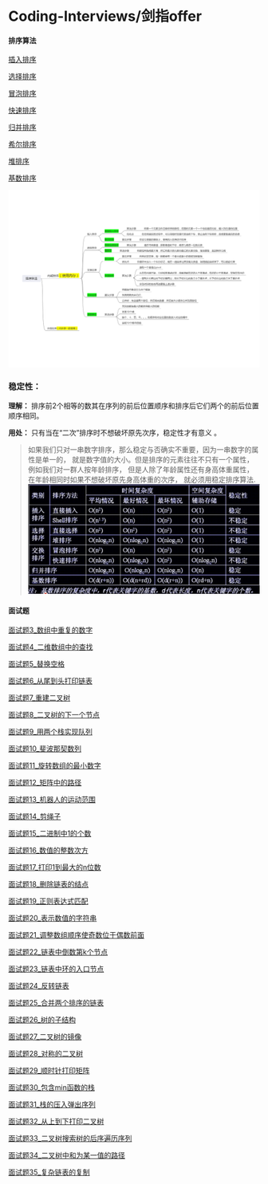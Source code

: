 # Coding-Interviews/剑指offer

#### 排序算法

[插入排序](./src/main/java/排序算法/插入排序/Solution.java)

[选择排序](./src/main/java/排序算法/选择排序/Solution.java)

[冒泡排序](./src/main/java/排序算法/冒泡排序/Solution.java)

[快速排序](./src/main/java/排序算法/快速排序/Solution.java)

[归并排序](./src/main/java/排序算法/归并排序/Solution.java)

[希尔排序](./src/main/java/排序算法/希尔排序/Solution.java)

[堆排序](./src/main/java/排序算法/堆排序/Solution.java)

[基数排序](./src/main/java/排序算法/基数排序/Solution.java)

![](./src/main/resources/sort.png)

### 稳定性：

**理解：** 排序前2个相等的数其在序列的前后位置顺序和排序后它们两个的前后位置顺序相同。 

**用处：** 只有当在“二次”排序时不想破坏原先次序，稳定性才有意义 。

>  如果我们只对一串数字排序，那么稳定与否确实不重要，因为一串数字的属性是单一的，
就是数字值的大小。但是排序的元素往往不只有一个属性，例如我们对一群人按年龄排序，
但是人除了年龄属性还有身高体重属性，在年龄相同时如果不想破坏原先身高体重的次序，
就必须用稳定排序算法. 
![](./src/main/resources/sum.PNG)

#### 面试题

[面试题3_数组中重复的数字](./src/main/java/面试题3_数组中重复的数字/Solution.java)

[面试题4_二维数组中的查找](./src/main/java/面试题4_二维数组中的查找/Solution.java)

[面试题5_替换空格](./src/main/java/面试题5_替换空格/Solution.java)

[面试题6_从尾到头打印链表](./src/main/java/面试题6_从尾到头打印链表/Solution.java)

[面试题7_重建二叉树](./src/main/java/面试题7_重建二叉树/Solution.java)

[面试题8_二叉树的下一个节点](./src/main/java/面试题8_二叉树的下一个节点/Solution.java)

[面试题9_用两个栈实现队列](./src/main/java/面试题9_用两个栈实现队列/Solution.java)

[面试题10_斐波那契数列](./src/main/java/面试题10_斐波那契数列/Solution.java)

[面试题11_旋转数组的最小数字](./src/main/java/面试题11_旋转数组的最小数字/Solution.java)

[面试题12_矩阵中的路径](./src/main/java/面试题12_矩阵中的路径/Solution.java)

[面试题13_机器人的运动范围](./src/main/java/面试题13_机器人的运动范围/Solution.java)

[面试题14_剪绳子](./src/main/java/面试题14_剪绳子/Solution.java)

[面试题15_二进制中1的个数](./src/main/java/面试题15_二进制中1的个数/Solution.java)

[面试题16_数值的整数次方](./src/main/java/面试题16_数值的整数次方/Solution.java)

[面试题17_打印1到最大的n位数](./src/main/java/面试题17_打印1到最大的n位数/Solution.java)

[面试题18_删除链表的结点](./src/main/java/面试题18_删除链表的结点/Solution.java)

[面试题19_正则表达式匹配](./src/main/java/面试题19_正则表达式匹配/Solution.java)

[面试题20_表示数值的字符串](./src/main/java/面试题20_表示数值的字符串/Solution.java)

[面试题21_调整数组顺序使奇数位于偶数前面](./src/main/java/面试题21_调整数组顺序使奇数位于偶数前面/Solution.java)

[面试题22_链表中倒数第k个节点](./src/main/java/面试题22_链表中倒数第k个节点/Solution.java)

[面试题23_链表中环的入口节点](./src/main/java/面试题23_链表中环的入口节点/Solution.java)

[面试题24_反转链表](./src/main/java/面试题24_反转链表/Solution.java)

[面试题25_合并两个排序的链表](./src/main/java/面试题25_合并两个排序的链表/Solution.java)

[面试题26_树的子结构](./src/main/java/面试题26_树的子结构/Solution.java)

[面试题27_二叉树的镜像](./src/main/java/面试题27_二叉树的镜像/Solution.java)

[面试题28_对称的二叉树](./src/main/java/面试题28_对称的二叉树/Solution.java)

[面试题29_顺时针打印矩阵](./src/main/java/面试题29_顺时针打印矩阵/Solution.java)

[面试题30_包含min函数的栈](./src/main/java/面试题30_包含min函数的栈/Solution.java)

[面试题31_栈的压入弹出序列](./src/main/java/面试题31_栈的压入弹出序列/Solution.java)

[面试题32_从上到下打印二叉树](./src/main/java/面试题32_从上到下打印二叉树/Solution.java)

[面试题33_二叉树搜索树的后序遍历序列](./src/main/java/面试题33_二叉树搜索树的后序遍历序列/Solution.java)

[面试题34_二叉树中和为某一值的路径](./src/main/java/面试题34_二叉树中和为某一值的路径/Solution.java)

[面试题35_复杂链表的复制](./src/main/java/面试题35_复杂链表的复制/Solution.java)